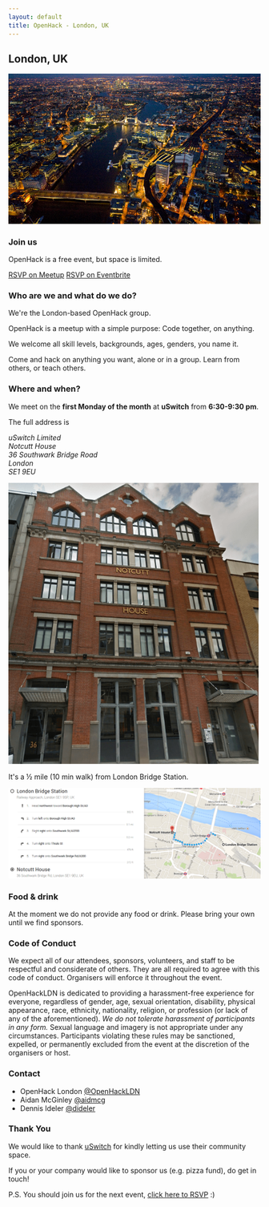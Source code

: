 ```yaml
---
layout: default
title: OpenHack - London, UK
---
```


<link rel="stylesheet" href="index.css">

## London, UK

![London](/london/london.jpg)

### Join us

OpenHack is a free event, but space is limited.

<a href="http://www.meetup.com/OpenHack-London/" class="btn">RSVP on Meetup</a>
<a href="https://www.eventbrite.com/e/openhack-london-tickets-12943202467" class="btn">RSVP on Eventbrite</a>

### Who are we and what do we do?

We're the London-based OpenHack group.

OpenHack is a meetup with a simple purpose: Code together, on anything.

We welcome all skill levels, backgrounds, ages, genders, you name it.

Come and hack on anything you want, alone or in a group.
Learn from others, or teach others.

### Where and when?

We meet on the **first Monday of the month** at **uSwitch** from **6:30-9:30 pm**.

The full address is

<address>
<p>
uSwitch Limited<br>
Notcutt House<br>
36 Southwark Bridge Road<br>
London<br>
SE1 9EU
</p>
</address>

<img src="/london/notcutt-house.png" style="width: 500px" alt="Notcutt House" title="Notcutt House, 36 Southwark Bridge Road, London">

It's a &frac12; mile (10 min walk) from London Bridge Station.

[![Walking directions from London Bridge to Notcutt House](/london/walking-directions.png)](https://goo.gl/maps/MnajB)

### Food & drink

At the moment we do not provide any food or drink.
Please bring your own until we find sponsors.

### Code of Conduct

We expect all of our attendees, sponsors, volunteers, and staff to be
respectful and considerate of others. They are all required to agree with this
code of conduct. Organisers will enforce it throughout the event.

OpenHackLDN is dedicated to providing a harassment-free experience for everyone,
regardless of gender, age, sexual orientation, disability, physical appearance,
race, ethnicity, nationality, religion, or profession (or lack of any of the
aforementioned). _We do not tolerate harassment of participants in any form._
Sexual language and imagery is not appropriate under any circumstances.
Participants violating these rules may be sanctioned, expelled, or permanently
excluded from the event at the discretion of the organisers or host.

### Contact

- OpenHack London [@OpenHackLDN](https://twitter.com/OpenHackLDN)
- Aidan McGinley [@aidmcg](https://twitter.com/aidmcg)
- Dennis Ideler [@dideler](https://twitter.com/dideler)

### Thank You

We would like to thank [uSwitch][] for kindly letting us use their community space.

If you or your company would like to sponsor us (e.g. pizza fund), do get in touch!

P.S. You should join us for the next event, [click here to RSVP][meetup] :)

[uSwitch]: http://www.uswitch.com
[eventbrite]: https://www.eventbrite.com/e/openhack-london-tickets-12943202467
[meetup]: http://www.meetup.com/OpenHack-London/
